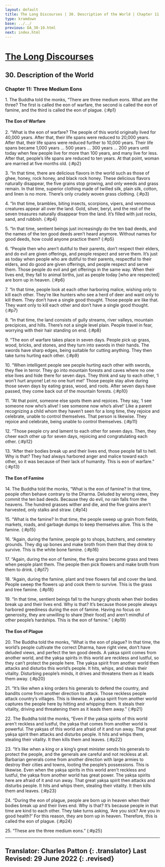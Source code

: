 ```yaml
---
layout: default
title: The Long Discourses | 30. Description of the World | Chapter 11. Three Medium Eons
type: kramdown
base: ../../
previous: DA_30-10.html
next: index.html
---
```

# [The Long Discourses](index.html)
## 30. Description of the World
### Chapter 11: Three Medium Eons

1\. The Buddha told the monks, “There are three medium eons. What are the three? The first is called the eon of warfare, the second is called the eon of famine, and the third is called the eon of plague.
{:#p1}

#### The Eon of Warfare

2\. “What is the eon of warfare? The people of this world originally lived for 40,000 years. After that, their life spans were reduced to 20,000 years. After that, their life spans were reduced further to 10,000 years. Their life spans became 1,000 years … 500 years … 300 years … 200 years until today when few people live for more than 100 years, and many live for less. After that, people’s life spans are reduced to ten years. At that point, woman are married at five months old.
{:#p2}

3\. “In that time, there are delicious flavors in the world such as those of ghee, honey, rock honey, and black rock honey. These delicious flavors naturally disappear, the five grains stop growing, and only weeds and grass remain. In that time, superior clothing made of twilled silk, plain silk, cotton, and linen is no more. There’s only crudely woven grass clothing.
{:#p3}

4\. “In that time, brambles, biting insects, scorpions, vipers, and venomous creatures appear all over the land. Gold, silver, beryl, and the rest of the seven treasures naturally disappear from the land. It’s filled with just rocks, sand, and rubbish.
{:#p4}

5\. “In that time, sentient beings just increasingly do the ten bad deeds, and the names of the ten good deeds aren’t heard anymore. Without names for good deeds, how could anyone practice them?
{:#p5}

6\. “People then who aren’t dutiful to their parents, don’t respect their elders, and do evil are given offerings, and people respect and serve them. It’s just as today when people who are dutiful to their parents, respectful to their elders, and do good are given offerings, and people respect and serve them. Those people do evil and get offerings in the same way. When their lives end, they fall to animal births, just as people today [who are respected] are born up in heaven.
{:#p6}

7\. “In that time, people look at each other harboring malice, wishing only to kill each other. They’re like hunters who see a herd of deer and want only to kill them. They don’t have a single good thought. Those people are like that. They want only to kill each other and don’t have a single good thought.
{:#p7}

8\. “In that time, the land consists of gully streams, river valleys, mountain precipices, and hills. There’s not a single level plain. People travel in fear, worrying with their hair standing on end.
{:#p8}

9\. “The eon of warfare takes place in seven days. People pick up grass, wood, bricks, and stones, and they turn into swords in their hands. The swords have sharp edges, being suitable for cutting anything. They then take turns hurting each other.
{:#p9}

10\. “When intelligent people see people hurting each other with swords, they flee in terror. They go into mountain forests and caves where no one else lives and hide there for seven days. They think and say to each other, ‘I won’t hurt anyone! Let no one hurt me!’ Those people stay alive during those seven days by eating grass, wood, and roots. After seven days have passed, they come back out of the mountain forests.
{:#p10}

11\. “At that point, someone else spots them and rejoices. They say, ‘I see someone now who’s alive! I see someone now who’s alive!’ Like a parent recognizing a child whom they haven’t seen for a long time, they rejoice and celebrate, unable to control themselves. That person is likewise. They rejoice and celebrate, being unable to control themselves.
{:#p11}

12\. “Those people cry and lament to each other for seven days. Then, they cheer each other up for seven days, rejoicing and congratulating each other.
{:#p12}

13\. “After their bodies break up and their lives end, those people fall to hell. Why is that? They had always harbored anger and malice toward each other, so it was because of their lack of humanity. This is eon of warfare.”
{:#p13}

#### The Eon of Famine

14\. The Buddha told the monks, “What is the eon of famine? In that time, people often behave contrary to the Dharma. Deluded by wrong views, they commit the ten bad deeds. Because they do evil, no rain falls from the heavens. The hundred grasses wither and die, and the five grains aren’t harvested, only stalks and straw.
{:#p14}

15\. “What is the famine? In that time, the people sweep up grain from fields, markets, roads, and garbage dumps to keep themselves alive. This is the famine.
{:#p15}

16\. “Again, during the famine, people go to shops, butchers, and cemetery grounds. They dig up bones and make broth from them that they drink to survive. This is the white bone famine.
{:#p16}

17\. “Again, during the eon of famine, the five grains become grass and trees when people plant them. The people then pick flowers and make broth from them to drink.
{:#p17}

18\. “Again, during the famine, plant and tree flowers fall and cover the land. People sweep the flowers up and cook them to survive. This is the grass and tree famine.
{:#p18}

19\. “In that time, sentient beings fall to the hungry ghosts when their bodies break up and their lives end. Why is that? It’s because those people always harbored greediness during the eon of famine. Having no focus on generosity, they are unwilling to share [their food] and aren’t mindful of other people’s hardships. This is the eon of famine.”
{:#p19}

#### The Eon of Plague

20\. The Buddha told the monks, “What is the eon of plague? In that time, the world’s people cultivate the correct Dharma, have right view, don’t have deluded views, and perfect the ten good deeds. A yakṣa spirit comes from another world, and the yakṣa spirits in this world are reckless and lustful, so they can’t protect the people here. The yakṣa spirit from another world then attacks and disturbs this world’s people. It hits, whips, and steals their vitality. Disturbing people’s minds, it drives and threatens them as it leads them away.
{:#p20}

21\. “It’s like when a king orders his generals to defend the country, and bandits come from another direction to attack. Those reckless people attack country’s villages. This is likewise. A yakṣa spirit from another world captures the people here by hitting and whipping them. It steals their vitality, driving and threatening them as it leads them away.”
{:#p21}

22\. The Buddha told the monks, “Even if the yakṣa spirits of this world aren’t reckless and lustful, the yakṣa that comes from another world is powerful. The yakṣas of this world are afraid of it and run away. That great yakṣa spirit then attacks and disturbs people. It hits and whips them, stealing their vitality. It then kills them and leaves.
{:#p22}

23\. “It’s like when a king or a king’s great minister sends his generals to protect the people, and the generals are careful and not reckless at all. Barbarian generals come from another direction with large armies to destroy their cities and towns, looting the people’s possessions. This is likewise. Even when the yakṣa spirits in this world aren’t reckless and lustful, the yakṣa from another world has great power. The yakṣa spirits here are afraid of it and run away. That great yakṣa spirit then attacks and disturbs people. It hits and whips them, stealing their vitality. It then kills them and leaves.
{:#p23}

24\. “During the eon of plague, people are born up in heaven when their bodies break up and their lives end. Why is that? It’s because people in that time are kind to each other. They take turns asking, ‘Are you sick? Are you in good health?’ For this reason, they are born up in heaven. Therefore, this is called the eon of plague.
{:#p24}

25\. “These are the three medium eons.”
{:#p25}

---

Translator: Charles Patton
{: .translator}
Last Revised: 29 June 2022
{: .revised}
---